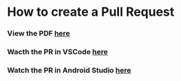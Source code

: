 # How to create a Pull Request

### View the PDF [here](./How%20to%20PR%20PDF.pdf)

### Wacth the PR in VSCode [here](<./How%20to%20PR%20Video%20(VSCode).mp4>)

### Watch the PR in Android Studio [here](./How%20to%20PR%20Android%20Studio.mp4)
